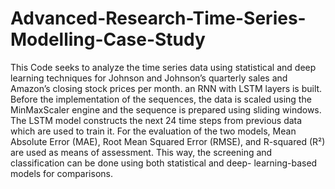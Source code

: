 # Advanced-Research-Time-Series-Modelling-Case-Study
This Code seeks to analyze the time series data using statistical and deep learning techniques for Johnson and Johnson’s quarterly sales and Amazon’s closing stock prices per month.
an RNN with LSTM layers is built. Before the implementation of the sequences, the data is scaled using the MinMaxScaler engine and the sequence is prepared using sliding windows.
The LSTM model constructs the next 24 time steps from previous data which are used to train it. For the evaluation of the two models, Mean Absolute Error (MAE), Root Mean Squared Error (RMSE), and R-squared (R²) are used as means of assessment. This way, the screening and classification can be done using both statistical and deep-
learning-based models for comparisons.
